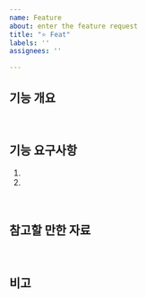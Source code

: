 ```yaml
---
name: Feature
about: enter the feature request
title: "⭐️ Feat"
labels: ''
assignees: ''

---
```


## 기능 개요


<br/>

## 기능 요구사항


1. 
2. 

<br/>

## 참고할 만한 자료


<br/>

## 비고


<br/>
